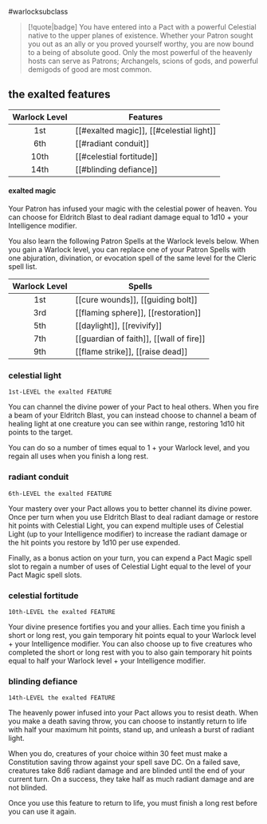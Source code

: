 #warlocksubclass

> [!quote|badge] 
> You have entered into a Pact with a powerful Celestial native to the upper planes of existence. Whether your Patron sought you out as an ally or you proved yourself worthy, you are now bound to a being of absolute good. Only the most powerful of the heavenly hosts can serve as Patrons; Archangels, scions of gods, and powerful demigods of good are most common.
## the exalted features
| **Warlock Level** | **Features**                             |
| :---------------: | ---------------------------------------- |
|        1st        | [[#exalted magic]], [[#celestial light]] |
|        6th        | [[#radiant conduit]]                     |
|       10th        | [[#celestial fortitude]]                 |
|       14th        | [[#blinding defiance]]                   |
#### exalted magic
Your Patron has infused your magic with the celestial power of heaven. You can choose for Eldritch Blast to deal radiant damage equal to 1d10 + your Intelligence modifier.

You also learn the following Patron Spells at the Warlock levels below. When you gain a Warlock level, you can replace one of your Patron Spells with one abjuration, divination, or evocation spell of the same level for the Cleric spell list.

| **Warlock Level** | **Spells**                              |
| :---------------: | --------------------------------------- |
|        1st        | [[cure wounds]], [[guiding bolt]]       |
|        3rd        | [[flaming sphere]], [[restoration]]     |
|        5th        | [[daylight]], [[revivify]]              |
|        7th        | [[guardian of faith]], [[wall of fire]] |
|        9th        | [[flame strike]], [[raise dead]]        |
### celestial light
`1st-LEVEL the exalted FEATURE`

You can channel the divine power of your Pact to heal others. When you fire a beam of your Eldritch Blast, you can instead choose to channel a beam of healing light at one creature you can see within range, restoring 1d10 hit points to the target.

You can do so a number of times equal to 1 + your Warlock level, and you regain all uses when you finish a long rest.
### radiant conduit
`6th-LEVEL the exalted FEATURE`

Your mastery over your Pact allows you to better channel its divine power. Once per turn when you use Eldritch Blast to deal radiant damage or restore hit points with Celestial Light, you can expend multiple uses of Celestial Light (up to your Intelligence modifier) to increase the radiant damage or the hit points you restore by 1d10 per use expended.

Finally, as a bonus action on your turn, you can expend a Pact Magic spell slot to regain a number of uses of Celestial Light equal to the level of your Pact Magic spell slots.
### celestial fortitude
`10th-LEVEL the exalted FEATURE`

Your divine presence fortifies you and your allies. Each time you finish a short or long rest, you gain temporary hit points equal to your Warlock level + your Intelligence modifier. You can also choose up to five creatures who completed the short or long rest with you to also gain temporary hit points equal to half your Warlock level + your Intelligence modifier.
### blinding defiance
`14th-LEVEL the exalted FEATURE`

The heavenly power infused into your Pact allows you to resist death. When you make a death saving throw, you can choose to instantly return to life with half your maximum hit points, stand up, and unleash a burst of radiant light.

When you do, creatures of your choice within 30 feet must make a Constitution saving throw against your spell save DC. On a failed save, creatures take 8d6 radiant damage and are blinded until the end of your current turn. On a success, they take half as much radiant damage and are not blinded.

Once you use this feature to return to life, you must finish a long rest before you can use it again.
